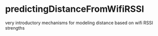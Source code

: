 # predictingDistanceFromWifiRSSI
very introductory mechanisms for modeling distance based on wifi RSSI strengths
